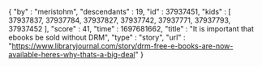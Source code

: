 {
  "by" : "meristohm",
  "descendants" : 19,
  "id" : 37937451,
  "kids" : [ 37937837, 37937784, 37937827, 37937742, 37937771, 37937793, 37937452 ],
  "score" : 41,
  "time" : 1697681662,
  "title" : "It is important that ebooks be sold without DRM",
  "type" : "story",
  "url" : "https://www.libraryjournal.com/story/drm-free-e-books-are-now-available-heres-why-thats-a-big-deal"
}

